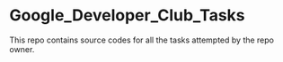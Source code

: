 # Google_Developer_Club_Tasks
This repo contains source codes for all the tasks attempted by the repo owner.
